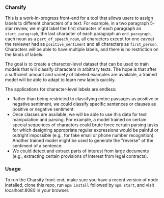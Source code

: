 ### Charsify

This is a work-in-progress front-end for a tool that allows users to assign labels to different characters of a text. For example, in a two paragraph 5-star review, we might label the first character of each paragraph an `start_paragraph`, the last character of each paragraph an `end_paragraph`, each noun as a `part_of_speech_noun`, all characters except for one caveat the reviewer had as `positive_sentiment` and all characters as `first_person`. Characters will be able to have multiple labels, and there is no restriction on the kinds of labels.

The goal is to create a character-level dataset that can be used to train models that will classify characters in arbitrary texts. The hope is that after a sufficient amount and variety of labeled examples are available, a trained model will be able to adapt to learn new labels quickly.

The applications for character-level labels are endless:
- Rather than being restricted to classifying entire passages as positive or negative sentiment, we could classify specific sentences or clauses as positive or negative sentiment.
- Once classes are available, we will be able to use this data for text manipulation and parsing. For example, a model trained on certain special sequences of characters could brute force certain parsing tasks for which designing appropriate regular expressions would be painful or outright impossible (e.g., for fake email or phone number recognition). Another trained model might be used to generate the "reverse" of the sentiment of a sentence.
- We could detect and extract parts of interest from large documents (e.g., extracting certain provisions of interest from legal contracts).

### Usage

To run the Charsify front-end, make sure you have a recent version of node installed, clone this repo, run `npm install` followed by `npm start`, and visit localhost:8080 in your browser.
